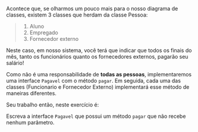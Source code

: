Acontece que, se olharmos um pouco mais para o nosso diagrama de classes, existem 3 classes que herdam da classe Pessoa:

> 1. Aluno
> 2. Empregado
> 3. Fornecedor externo

Neste caso, em nosso sistema, você terá que indicar que todos os finais do mês, tanto os funcionários quanto os fornecedores externos, pagarão seu salário!

Como não é uma responsabilidade de **todas as pessoas**, implementaremos uma interface `Pagavel` com o método `pagar`. Em seguida, cada uma das classes (Funcionario e Fornecedor Externo) implementará esse método de maneiras diferentes.

Seu trabalho então, neste exercício é:

Escreva a interface `Pagavel` que possui um método `pagar` que não recebe nenhum parâmetro.